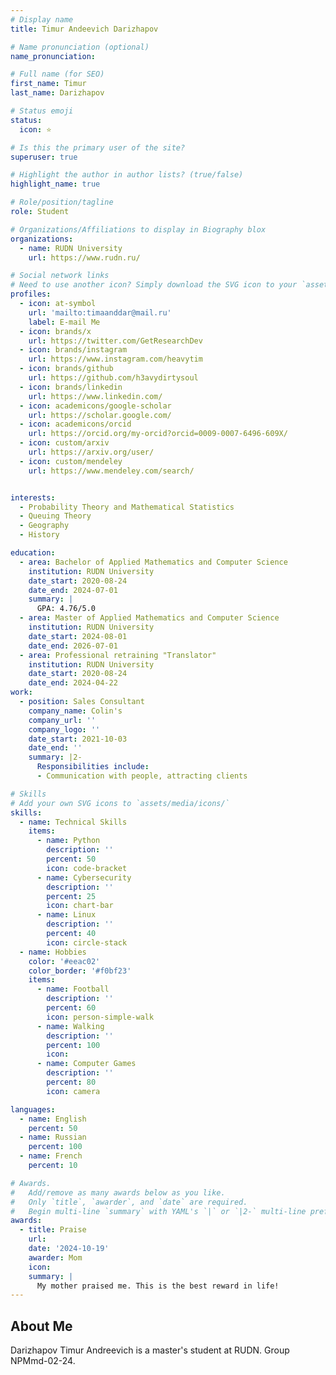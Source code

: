 ```yaml
---
# Display name
title: Timur Andeevich Darizhapov

# Name pronunciation (optional)
name_pronunciation: 

# Full name (for SEO)
first_name: Timur
last_name: Darizhapov

# Status emoji
status:
  icon: ⭐️

# Is this the primary user of the site?
superuser: true

# Highlight the author in author lists? (true/false)
highlight_name: true

# Role/position/tagline
role: Student

# Organizations/Affiliations to display in Biography blox
organizations:
  - name: RUDN University
    url: https://www.rudn.ru/

# Social network links
# Need to use another icon? Simply download the SVG icon to your `assets/media/icons/` folder.
profiles:
  - icon: at-symbol
    url: 'mailto:timaanddar@mail.ru'
    label: E-mail Me
  - icon: brands/x
    url: https://twitter.com/GetResearchDev
  - icon: brands/instagram
    url: https://www.instagram.com/heavytim
  - icon: brands/github
    url: https://github.com/h3avydirtysoul
  - icon: brands/linkedin
    url: https://www.linkedin.com/
  - icon: academicons/google-scholar
    url: https://scholar.google.com/
  - icon: academicons/orcid
    url: https://orcid.org/my-orcid?orcid=0009-0007-6496-609X/
  - icon: custom/arxiv
    url: https://arxiv.org/user/
  - icon: custom/mendeley
    url: https://www.mendeley.com/search/


interests:
  - Probability Theory and Mathematical Statistics
  - Queuing Theory
  - Geography
  - History

education:
  - area: Bachelor of Applied Mathematics and Computer Science
    institution: RUDN University
    date_start: 2020-08-24
    date_end: 2024-07-01
    summary: |
      GPA: 4.76/5.0
  - area: Master of Applied Mathematics and Computer Science
    institution: RUDN University
    date_start: 2024-08-01
    date_end: 2026-07-01
  - area: Professional retraining "Translator"
    institution: RUDN University
    date_start: 2020-08-24
    date_end: 2024-04-22
work:
  - position: Sales Consultant
    company_name: Colin's
    company_url: ''
    company_logo: ''
    date_start: 2021-10-03
    date_end: ''
    summary: |2-
      Responsibilities include:
      - Communication with people, attracting clients

# Skills
# Add your own SVG icons to `assets/media/icons/`
skills:
  - name: Technical Skills
    items:
      - name: Python
        description: ''
        percent: 50
        icon: code-bracket
      - name: Cybersecurity
        description: ''
        percent: 25
        icon: chart-bar
      - name: Linux
        description: ''
        percent: 40
        icon: circle-stack
  - name: Hobbies
    color: '#eeac02'
    color_border: '#f0bf23'
    items:
      - name: Football
        description: ''
        percent: 60
        icon: person-simple-walk
      - name: Walking
        description: ''
        percent: 100
        icon: 
      - name: Computer Games
        description: ''
        percent: 80
        icon: camera

languages:
  - name: English
    percent: 50
  - name: Russian
    percent: 100
  - name: French
    percent: 10

# Awards.
#   Add/remove as many awards below as you like.
#   Only `title`, `awarder`, and `date` are required.
#   Begin multi-line `summary` with YAML's `|` or `|2-` multi-line prefix and indent 2 spaces below.
awards:
  - title: Praise
    url: 
    date: '2024-10-19'
    awarder: Mom
    icon: 
    summary: |
      My mother praised me. This is the best reward in life!
---
```


## About Me

Darizhapov Timur Andreevich is a master's student at RUDN. Group NPMmd-02-24.
